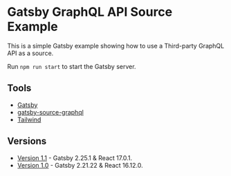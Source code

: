 # Gatsby GraphQL API Source Example

This is a simple Gatsby example showing how to use a Third-party GraphQL API as a source.

Run `npm run start` to start the Gatsby server.

## Tools

- [Gatsby](https://www.gatsbyjs.org/)
- [gatsby-source-graphql](https://www.gatsbyjs.org/packages/gatsby-source-graphql/)
- [Tailwind](https://tailwindcss.com)

## Versions

- [Version 1.1](https://github.com/DavidBuck/gatsby-graphql-source-example/tree/v1.1) - Gatsby 2.25.1 & React 17.0.1.
- [Version 1.0](https://github.com/DavidBuck/gatsby-graphql-source-example/tree/v1.0) - Gatsby 2.21.22 & React 16.12.0.
